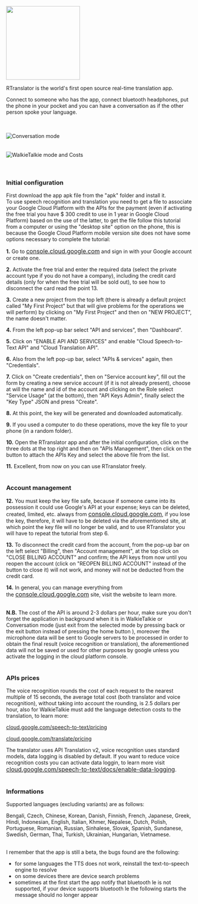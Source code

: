 <img src="https://github.com/LucaMartino/RTranslator/blob/master/images/logo_beta_cut.png" width="200">

RTranslator is the world's first open source real-time translation app.

Connect to someone who has the app, connect bluetooth headphones, put the phone in your pocket and you can have a conversation as if the other person spoke your language.
<br /><br /><br />

![Conversation mode](https://github.com/LucaMartino/RTranslator/blob/master/images/conversation_image_github.png)
<br /><br /><br />
![WalkieTalkie mode and Costs](https://github.com/LucaMartino/RTranslator/blob/master/images/WalkieTalkie_and_Costs_image_github.png)
<br /><br /><br />


<h3>Initial configuration</h3>

First download the app apk file from the "apk" folder and install it.<br />
To use speech recognition and translation you need to get a file to associate your Google Cloud Platform with the APIs for the payment
(even if activating the free trial you have $ 300 credit to use in 1 year in Google Cloud Platform) based on the use of the latter,
to get the file follow this tutorial from a computer or using the "desktop site" option on the phone, this is because the Google Cloud
Platform mobile version site does not have some options necessary to complete the tutorial:


<strong>1.</strong> Go to&nbsp;<a style="background-color: #fafafa; font-size: 1rem;" href="http://console.cloud.google.com/" 
target="_blank" rel="noopener noreferrer">console.cloud.google.com</a>&nbsp;and sign in with your Google account or create one.

<strong>2.</strong> Activate the free trial and enter the required data (select the private account type if you do not have a company),
including the credit card details (only for when the free trial will be sold out), to see how to disconnect the card read the point 13.

<strong>3.</strong> Create a new project from the top left (there is already a default project called "My First Project" but that
will give problems for the operations we will perform) by clicking on "My First Project" and then on "NEW PROJECT", the name doesn't
matter.

<strong>4.</strong> From the left pop-up bar select "API and services", then "Dashboard".

<strong>5.</strong> Click on "ENABLE API AND SERVICES" and enable "Cloud Speech-to-Text API" and "Cloud Translation API".

<strong>6.</strong> Also from the left pop-up bar, select "APIs &amp; services" again, then "Credentials".

<strong>7.</strong> Click on "Create credentials", then on "Service account key", fill out the form by creating a new service
account (if it is not already present), choose at will the name and id of the account and clicking on the Role select "Service Usage" 
(at the bottom), then "API Keys Admin", finally select the "Key Type" JSON and press "Create".

<strong>8.</strong> At this point, the key will be generated and downloaded automatically.

<strong>9.</strong> If you used a computer to do these operations, move the key file to your phone (in a random folder).

<strong>10.</strong> Open the RTranslator app and after the initial configuration, click on the three dots at the top right and then
on "APIs Management", then click on the button to attach the APIs Key and select the above file from the list.

<strong>11.</strong> Excellent, from now on you can use RTranslator freely.
<br /><br />


<h3>Account management</h3>


<strong>12.</strong> You must keep the key file safe, because if someone came into its possession it could use Google's API at your expense; keys can be deleted, created, limited, etc. always from&nbsp;<a style="font-size: 1rem; background-color: #fafafa;" href="http://console.cloud.google.com/" target="_blank" rel="noopener noreferrer">console.cloud.google.com</a>, if you lose the key, therefore, it will have to be deleted via the aforementioned site, at which point the key file will no longer be valid, and to use RTranslator you will have to repeat the tutorial from step 6.

<strong>13.</strong> To disconnect the credit card from the account, from the pop-up bar on the left select "Billing", then "Account management", at the top click on "CLOSE BILLING ACCOUNT" and confirm; the API keys from now until you reopen the account (click on "REOPEN BILLING ACCOUNT" instead of the button to close it) will not work, and money will not be deducted from the credit card.

<strong>14.</strong> In general, you can manage everything from the&nbsp;<a style="background-color: #fafafa; font-size: 1rem;" href="http://console.cloud.google.com/" target="_blank" rel="noopener noreferrer">console.cloud.google.com</a>&nbsp;site, visit the website to learn more.
<br /><br />

<strong>N.B.</strong> The cost of the API is around 2-3 dollars per hour, make sure you don't forget the application in background when it is in WalkieTalkie or Conversation mode (just exit from the selected mode by pressing back or the exit button instead of pressing the home button ), moreover the microphone data will be sent to Google servers to be processed in order to obtain the final result (voice recognition or translation), the aforementioned data will not be saved or used for other purposes by google unless you activate the logging in the cloud platform console.
<br /><br />


<h3>APIs prices</h3>

The voice recognition rounds the cost of each request to the nearest multiple of 15 seconds, the average total cost (both translator and voice recognition), without taking into account the rounding, is 2.5 dollars per hour, also for WalkieTalkie must add the language detection costs to the translation, to learn more:

<a href="https://cloud.google.com/speech-to-text/pricing" target="_blank" rel="noopener noreferrer">cloud.google.com/speech-to-text/pricing</a>

<a href="https://cloud.google.com/translate/pricing" target="_blank" rel="noopener noreferrer">cloud.google.com/translate/pricing</a>

The translator uses API Translation v2, voice recognition uses standard models, data logging is disabled by default.&nbsp;If you want
to reduce voice recognition costs you can activate data loggin, to learn more visit&nbsp;<a style="background-color: #fafafa;
font-size: 1rem;" href="https://cloud.google.com/speech-to-text/docs/enable-data-logging" target="_blank" rel="noopener noreferrer">
cloud.google.com/speech-to-text/docs/enable-data-logging</a>.
<br /><br />

<h3>Informations</h3>

Supported languages (excluding variants) are as follows:

Bengali, Czech, Chinese, Korean, Danish, Finnish, French, Japanese, Greek, Hindi, Indonesian, English, Italian, Khmer, Nepalese, Dutch, Polish, Portuguese, Romanian, Russian, Sinhalese, Slovak, Spanish, Sundanese, Swedish, German, Thai, Turkish, Ukrainian, Hungarian, Vietnamese.
<br /><br />

I remember that the app is still a beta, the bugs found are the following:

- for some languages the TTS does not work, reinstall the text-to-speech engine to resolve
- on some devices there are device search problems
- sometimes at the first start the app notify that bluetooth le is not supported, if your device supports bluetooth le the following starts the message should no longer appear
